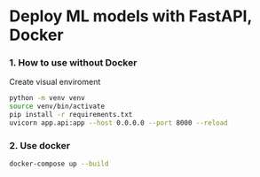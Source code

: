 # Deploy ML models with FastAPI, Docker

### 1. How to use without Docker
Create visual enviroment 
```bash
python -m venv venv
source venv/bin/activate
pip install -r requirements.txt
uvicorn app.api:app --host 0.0.0.0 --port 8000 --reload
```


### 2. Use docker

```bash
docker-compose up --build
```
